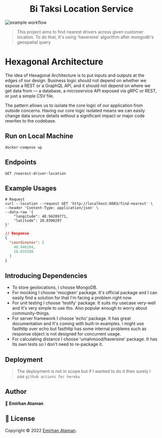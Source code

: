 <h1 align="center">Bi Taksi Location Service</h1>

![example workflow](https://github.com/ashkan90/bit-driver-location-service/actions/workflows/main.yml/badge.svg)

> This project aims to find nearest drivers across given customer location. To do that, It's using 'haversine' algorithm after mongodb's geospatial query

# Hexagonal Architecture
The idea of Hexagonal Architecture is to put inputs and outputs at the edges of our design. Business logic should not depend on whether we expose a REST or a GraphQL API, and it should not depend on where we get data from — a database, a microservice API exposed via gRPC or REST, or just a simple CSV file. <br>

The pattern allows us to isolate the core logic of our application from outside concerns. Having our core logic isolated means we can easily change data source details without a significant impact or major code rewrites to the codebase.

## Run on Local Machine

```shell
docker-compose up 
```

## Endpoints

```console
GET /nearest-driver-location
```

## Example Usages

```shell
# Request
curl --location --request GET 'http://localhost:8083/find-nearest' \
--header 'Content-Type: application/json' \
--data-raw '{
    "longitude": 40.94289771,
    "latitude": 28.0390297
}'
```

```json
// Response
{
  "coordinates": [
    40.946104,
    28.035588
  ]
}
```

## Introducing Dependencies
- To store geolocations, I choose MongoDB.
- For mocking I choose 'mocgken' package. It's official package and I can easily find a solution for that I'm facing a problem right now.
- For unit testing I choose 'testify' package. It suits my usecase very-well and It's very simple to use tho. Also popular enough to worry about community-things.
- For server framework I choose 'echo' package. It has great documentation and It's coming with built-in examples. I might use fasthttp over echo but fasthttp has some internal problems such as response object is not designed for concurrent usage.
- For calculating distance I choose 'umahmood/haversine' package. It has Its own tests so I don't need to re-package it. 

## Deployment

> The deployment is not in scope but if I wanted to do it then surely I use `github actions for heroku`

## Author

👤 **Emirhan Ataman**


## 📝 License

Copyright © 2022 [Emirhan Ataman](https://github.com/ashkan90). <br />
